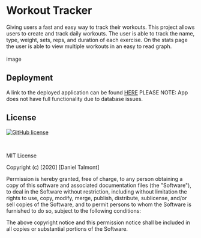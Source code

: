 # Workout Tracker
Giving users a fast and easy way to track their workouts. This project allows users to create and track daily workouts. The user is able to track the name, type, weight, sets, reps, and duration of each exercise. On the stats page the user is able to view multiple workouts in an easy to read graph.
<br>
<br>
image
<br>
## Deployment

A link to the deployed application can be found [HERE](https://danny-workout-tracker.herokuapp.com/)
PLEASE NOTE: App does not have full functionality due to database issues.
<br>

## License
[![GitHub license](https://img.shields.io/github/license/Naereen/StrapDown.js.svg)](https://github.com/dantalmont)

<br>

MIT License

Copyright (c) [2020] [Daniel Talmont]

Permission is hereby granted, free of charge, to any person obtaining a copy
of this software and associated documentation files (the "Software"), to deal
in the Software without restriction, including without limitation the rights
to use, copy, modify, merge, publish, distribute, sublicense, and/or sell
copies of the Software, and to permit persons to whom the Software is
furnished to do so, subject to the following conditions:

The above copyright notice and this permission notice shall be included in all
copies or substantial portions of the Software.